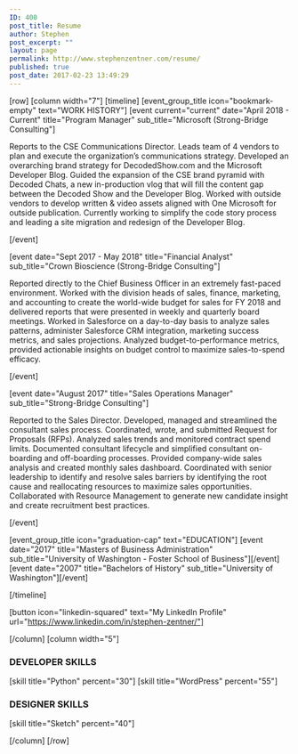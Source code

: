 ```yaml
---
ID: 400
post_title: Resume
author: Stephen
post_excerpt: ""
layout: page
permalink: http://www.stephenzentner.com/resume/
published: true
post_date: 2017-02-23 13:49:29
---
```

[row]
[column width="7"]
[timeline]
[event_group_title icon="bookmark-empty" text="WORK HISTORY"]
[event current="current" date="April 2018 - Current" title="Program Manager" sub_title="Microsoft (Strong-Bridge Consulting"]
<p class="p1">Reports to the CSE Communications Director. Leads team of 4 vendors to plan and execute the organization’s communications strategy. Developed an overarching brand strategy for DecodedShow.com and the Microsoft Developer Blog. Guided the expansion of the CSE brand pyramid with Decoded Chats, a new in-production vlog that will fill the content gap between the Decoded Show and the Developer Blog. Worked with outside vendors to develop written &amp; video assets aligned with One Microsoft for outside publication. Currently working to simplify the code story process and leading a site migration and redesign of the Developer Blog.</p>
[/event]

[event date="Sept 2017 - May 2018" title="Financial Analyst" sub_title="Crown Bioscience (Strong-Bridge Consulting"]
<p class="p1">Reported directly to the Chief Business Officer in an extremely fast-paced environment. Worked with the division heads of sales, finance, marketing, and accounting to create the world-wide budget for sales for FY 2018 and delivered reports that were presented in weekly and quarterly board meetings. Worked in Salesforce on a day-to-day basis to analyze sales patterns, administer Salesforce CRM integration, marketing success metrics, and sales projections. Analyzed budget-to-performance metrics, provided actionable insights on budget control to maximize sales-to-spend efficacy.</p>
[/event]

[event date="August 2017" title="Sales Operations Manager" sub_title="Strong-Bridge Consulting"]
<p class="p1">Reported to the Sales Director. Developed, managed and streamlined the consultant sales process. Coordinated, wrote, and submitted Request for Proposals (RFPs). Analyzed sales trends and monitored contract spend limits. Documented consultant lifecycle and simplified consultant on-boarding and off-boarding processes. Provided company-wide sales analysis and created monthly sales dashboard. Coordinated with senior leadership to identify and resolve sales barriers by identifying the root cause and reallocating resources to maximize sales opportunities. Collaborated with Resource Management to generate new candidate insight and create recruitment best practices.</p>
[/event]

[event_group_title icon="graduation-cap" text="EDUCATION"]
[event date="2017" title="Masters of Business Administration" sub_title="University of Washington - Foster School of Business"][/event]
[event date="2007" title="Bachelors of History" sub_title="University of Washington"][/event]

[/timeline]

[button icon="linkedin-squared" text="My LinkedIn Profile" url="https://www.linkedin.com/in/stephen-zentner/"]

[/column]
[column width="5"]
<h3>DEVELOPER SKILLS</h3>
[skill title="Python" percent="30"]
[skill title="WordPress" percent="55"]
<h3>DESIGNER SKILLS</h3>
[skill title="Sketch" percent="40"]

[/column]
[/row]